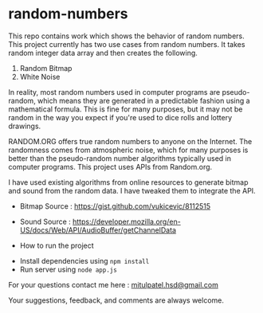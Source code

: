 # random-numbers
This repo contains work which shows the behavior of random numbers. This project currently has two use cases from random numbers. It takes random integer data array and then creates the following.

1. Random Bitmap
2. White Noise

In reality, most random numbers used in computer programs are pseudo-random, which means they are generated in a predictable fashion using a mathematical formula. This is fine for many purposes, but it may not be random in the way you expect if you're used to dice rolls and lottery drawings.

RANDOM.ORG offers true random numbers to anyone on the Internet. The randomness comes from atmospheric noise, which for many purposes is better than the pseudo-random number algorithms typically used in computer programs. This project uses APIs from Random.org.

I have used existing algorithms from online resources to generate bitmap and sound from the random data. I have tweaked them to integrate the API.
- Bitmap Source : https://gist.github.com/vukicevic/8112515
- Sound Source : https://developer.mozilla.org/en-US/docs/Web/API/AudioBuffer/getChannelData

- How to run the project 
 * Install dependencies using `npm install`
 * Run server using `node app.js`
 
For your questions contact me here : mitulpatel.hsd@gmail.com

Your suggestions, feedback, and comments are always welcome.